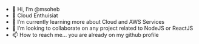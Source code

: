 - 👋 Hi, I’m @msoheb
- 👀 Cloud Enthuisiat
- 🌱 I’m currently learning more about Cloud and AWS Services
- 💞️ I’m looking to collaborate on any project related to NodeJS or ReactJS
- 📫 How to reach me... you are already on my github profile

<!---
msoheb/msoheb is a ✨ special ✨ repository because its `README.md` (this file) appears on your GitHub profile.
You can click the Preview link to take a look at your changes.
--->
